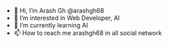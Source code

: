 - 👋 Hi, I’m Arash Gh @arashgh68
- 👀 I’m interested in Web Developer, AI
- 🌱 I’m currently learning AI
- 📫 How to reach me arashgh68 in all social network

<!---
arashgh68/arashgh68 is a ✨ special ✨ repository because its `README.md` (this file) appears on your GitHub profile.
You can click the Preview link to take a look at your changes.
--->
